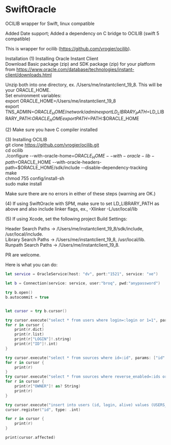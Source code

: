 # SwiftOracle
OCILIB wrapper for Swift, linux compatible

Added Date support;
Added a dependency on C bridge to OCILIB (swift 5 compatible)

This is wrapper for ocilib (https://github.com/vrogier/ocilib). 

Installation
(1) Installing Oracle Instant Client  
Download Basic package (zip) and SDK package (zip) for your platform from https://www.oracle.com/database/technologies/instant-client/downloads.html  

Unzip both into one directory, ex. /Users/me/instantclient_19_8. This will be your ORACLE_HOME.  
Set environment variables:  
export ORACLE_HOME=/Users/me/instantclient_19_8  
export TNS_ADMIN=$ORACLE_HOME/network/admin  
export LD_LIBRARY_PATH=$LD_LIBRARY_PATH:$ORACLE_HOME  
export PATH=$PATH:$ORACLE_HOME  

(2) Make sure you have C compiler installed

(3) Installing OCILIB  
git clone https://github.com/vrogier/ocilib.git  
cd ocilib  
./configure --with-oracle-home=$ORACLE_HOME --with-oracle-lib-path=$ORACLE_HOME --with-oracle-headers-path=$ORACLE_HOME/sdk/include --disable-dependency-tracking  
make  
chmod 755 config/install-sh  
sudo make install  

Make sure there are no errors in either of these steps (warning are OK.)  

(4) If using SwiftOracle with SPM, make sure to set LD_LIBRARY_PATH as above and also include linker flags, ex., -Xlinker -L/usr/local/lib  

(5) If using Xcode, set the following project Build Settings:   

Header Search Paths -> /Users/me/instantclient_19_8/sdk/include, /usr/local/include.  
Library Search Paths -> /Users/me/instantclient_19_8, /usr/local/lib.  
Runpath Search Paths -> /Users/me/instantclient_19_8.  



PR are welcome.  

Here is what you can do:  

```swift
let service = OracleService(host: "dv", port:"1521", service: "xe")

let b = Connection(service: service, user:"broq", pwd:"anypassword")

try b.open()
b.autocommit = true


let cursor = try b.cursor()

try cursor.execute("select * from users where login=:login or 1=1", params: ["login": "user2"])
for r in cursor {
    print(r.dict)
    print(r.list)
    print(r["LOGIN"]!.string)
    print(r["ID"]!.int)
}

try cursor.execute("select * from sources where id=:id", params: ["id": 3])
for r in cursor {
    print(r)
}
try cursor.execute("select * from sources where reverse_enabled=:ids or 1=1", params: ["ids": 1.0 ])
for r in cursor {
    print(r["OWNER"]! as? String)
    print(r)
}

try cursor.execute("insert into users (id, login, alive) values (USERS_ID_SEQ.nextval, :2, :3) RETURNING id INTO :id ", params: ["2": "фіва", "3": 3,], register: ["id": .int])
cursor.register("id", type: .int)

for r in cursor {
    print(r)
}

print(cursor.affected)

```
